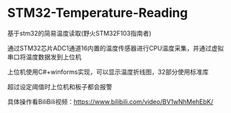 # STM32-Temperature-Reading
基于stm32的简易温度读取(野火STM32F103指南者)

通过STM32芯片ADC1通道16内置的温度传感器进行CPU温度采集，并通过虚拟串口将温度数据发到上位机

上位机使用C#+winforms实现，可以显示温度折线图，32部分使用标准库

超过设定阈值时上位机和板子都会报警

具体操作看BiliBili视频：https://www.bilibili.com/video/BV1wNhMehEbK/
